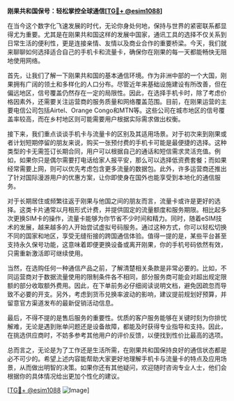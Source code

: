 **刚果共和国保号：轻松掌控全球通信[[TG💪+ @esim1088](https://t.me/s/esim1088)]**

在当今这个数字化飞速发展的时代，无论你身处何地，保持与世界的紧密联系都显得尤为重要。尤其是在刚果共和国这样的发展中国家，通讯工具的选择不仅关系到日常生活的便利性，更是连接亲情、友情以及商业合作的重要桥梁。今天，我们就来聊聊如何选择适合自己的手机卡和流量卡，确保你在刚果的每一天都能畅快无阻地使用网络。

首先，让我们了解一下刚果共和国的基本通信环境。作为非洲中部的一个大国，刚果拥有广阔的领土和多样化的人口分布。尽管近年来基础设施建设有所改善，但在偏远地区，信号覆盖仍然存在一定的局限性。因此，在选择手机卡时，除了考虑价格因素外，还需要关注运营商的服务质量和网络覆盖范围。目前，在刚果运营的主要电信公司包括Airtel、Orange Congo和MTN等。这些公司在城市地区的信号覆盖率较高，而在乡村地区则可能需要用户根据实际需求做出权衡。

接下来，我们重点谈谈手机卡与流量卡的区别及其适用场景。对于初次来到刚果或者计划短期停留的朋友来说，购买一张预付费的手机卡可能是最便捷的选择。这种类型的卡无需签订长期合同，用户可以根据自己的通话和短信需求灵活充值。例如，如果你只是偶尔需要打电话给家人报平安，那么可以选择低资费套餐；而如果经常需要上网，则可以优先考虑包含更多流量的数据包。此外，许多运营商还推出了针对国际漫游用户的优惠方案，让你即使身在国外也能享受到本地化的通信服务。

对于长期居住或频繁往返于刚果与他国之间的朋友而言，流量卡或许是更好的选择。这类卡片通常以月租形式计费，并提供固定的流量额度和服务期限。相比起多次更换SIM卡的操作，流量卡能够为你节省不少时间和精力。同时，随着eSIM技术的发展，越来越多的人开始尝试虚拟号码服务。通过这种方式，你可以轻松切换不同的国家和地区，享受无缝衔接的跨国通信体验。值得一提的是，某些平台甚至支持永久保号功能，这意味着即便更换设备或离开刚果，你的手机号码依然有效，只需重新激活即可继续使用。

当然，在选购任何一种通信产品之前，了解清楚相关条款是非常必要的。比如，不同运营商对于数据流量使用的限制条件各不相同，部分服务商可能会对超出规定限额的部分收取额外费用。因此，在下单前务必仔细阅读说明文档，避免因疏忽而导致不必要的开支。另外，考虑到货币兑换率波动的影响，建议提前规划好预算，并留意官方渠道发布的最新促销活动信息。

最后，不得不提的是售后服务的重要性。优质的客户服务能够在关键时刻为你排忧解难，无论是遇到账单问题还是设备故障，都能及时获得专业指导和支持。因此，在挑选供应商时，不妨多参考其他用户的评价反馈，以便找到性价比最高的选项。

总而言之，无论是为了工作还是生活所需，在刚果共和国保持良好的通信状态都是必不可少的。希望上述内容能帮助大家更好地理解手机卡与流量卡的特点及应用场景，从而做出明智的决策。如果你还有其他疑问，欢迎随时咨询专业人士，他们会根据你的具体情况给出更加个性化的建议。

[[TG💪+ @esim1088](https://t.me/s/esim1088) ![Image](https://i.postimg.cc/4NQfJmqS/Snipaste-2025-05-13-00-14-12.png)]
